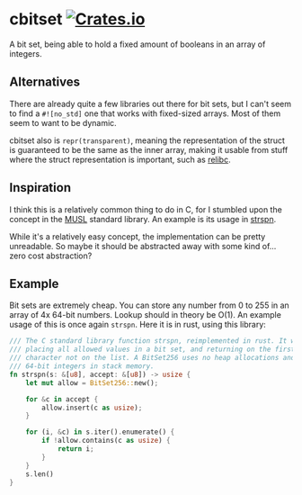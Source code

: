# cbitset [![Crates.io](https://img.shields.io/crates/v/cbitset.svg)](https://crates.io/crates/cbitset)

A bit set, being able to hold a fixed amount of booleans in an array of
integers.

## Alternatives

There are already quite a few libraries out there for bit sets, but I can't
seem to find a `#![no_std]` one that works with fixed-sized arrays. Most of
them seem to want to be dynamic.

cbitset also is `repr(transparent)`, meaning the representation of the struct
is guaranteed to be the same as the inner array, making it usable from stuff
where the struct representation is important, such as
[relibc](https://gitlab.redox-os.org/redox-os/relibc).

## Inspiration

I think this is a relatively common thing to do in C, for I stumbled upon the
concept in the [MUSL](https://www.musl-libc.org/) standard library. An example
is its usage in
[strspn](https://git.musl-libc.org/cgit/musl/tree/src/string/strspn.c).

While it's a relatively easy concept, the implementation can be pretty
unreadable. So maybe it should be abstracted away with some kind of... zero
cost abstraction?

## Example

Bit sets are extremely cheap. You can store any number from 0 to 255 in an
array of 4x 64-bit numbers. Lookup should in theory be O(1). An example usage
of this is once again `strspn`. Here it is in rust, using this library:
```rust
/// The C standard library function strspn, reimplemented in rust. It works by
/// placing all allowed values in a bit set, and returning on the first
/// character not on the list. A BitSet256 uses no heap allocations and only 4
/// 64-bit integers in stack memory.
fn strspn(s: &[u8], accept: &[u8]) -> usize {
    let mut allow = BitSet256::new();

    for &c in accept {
        allow.insert(c as usize);
    }

    for (i, &c) in s.iter().enumerate() {
        if !allow.contains(c as usize) {
            return i;
        }
    }
    s.len()
}
```
